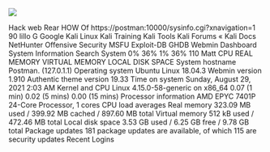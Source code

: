 ![](Maszyny/Linux/Postman/Pasted%20image%2020210829030130.png)

Hack
web
Rear
HOW
Of https://postman:10000/sysinfo.cgi?xnavigation=1
90
lillo
G Google Kali Linux
Kali Training
Kali Tools
Kali Forums « Kali Docs NetHunter Offensive Security MSFU Exploit-DB
GHDB
Webmin
Dashboard
System Information
Search
System
0%
36%
1%
36%
110
Matt
CPU
REAL MEMORY
VIRTUAL MEMORY
LOCAL DISK SPACE
System hostname
Postman. (127.0.1.1)
Operating system
Ubuntu Linux 18.04.3
Webmin version
1.910
Authentic theme version
19.33
Time on system
Sunday, August 29, 2021 2:03 AM
Kernel and CPU
Linux 4.15.0-58-generic on x86_64
0.07 (1 min) 0.02 (5 mins) 0.00 (15 mins)
Processor information
AMD EPYC 7401P 24-Core Processor, 1 cores
CPU load averages
Real memory
323.09 MB used / 399.92 MB cached / 897.60 MB total
Virtual memory
512 kB used / 472.46 MB total
Local disk space
3.53 GB used / 6.25 GB free / 9.78 GB total
Package updates
181 package updates are available, of which 115 are security updates
Recent Logins
